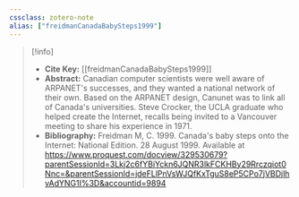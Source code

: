 ```yaml
---
cssclass: zotero-note
alias: ["freidmanCanadaBabySteps1999"]
---
```


> [!info]
> - **Cite Key:** [[freidmanCanadaBabySteps1999]]
> - **Abstract:** Canadian computer scientists were well aware of ARPANET's successes, and they wanted a national network of their own. Based on the ARPANET design, Canunet was to link all of Canada's universities. Steve Crocker, the UCLA graduate who helped create the Internet, recalls being invited to a Vancouver meeting to share his experience in 1971.
> - **Bibliography:** Freidman M, C. 1999. Canada's baby steps onto the Internet: National Edition. 28 August 1999. Available at https://www.proquest.com/docview/329530679?parentSessionId=3Lkj2c6fYBiYckn6JQNR3lkFCKHBy29Rrczqiot0Nnc=&parentSessionId=jdeFLlPnVsWJQfKxTguS8eP5CPo7jVBDjlhvAdYNG1I%3D&accountid=9894